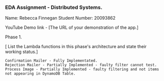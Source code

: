 ### EDA Assignment - Distributed Systems.

Name: Rebecca Finnegan
Student Number: 20093862

YouTube Demo link - [The URL of your demonstration of the app.]

Phase 1.

[ List the Lambda functions in this phase's architecture and state their working status.]

    Confirmation Mailer - Fully Implementated.
    Rejection Mailer - Partially Implemented - faulty filter cannot test.
    Process Image - Partially Implemented - faulty filtering and not items not appearing in DynamoDB Table.
